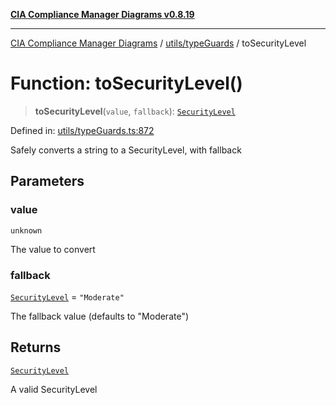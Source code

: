[**CIA Compliance Manager Diagrams v0.8.19**](../../../README.md)

***

[CIA Compliance Manager Diagrams](../../../modules.md) / [utils/typeGuards](../README.md) / toSecurityLevel

# Function: toSecurityLevel()

> **toSecurityLevel**(`value`, `fallback`): [`SecurityLevel`](../../../types/cia/type-aliases/SecurityLevel.md)

Defined in: [utils/typeGuards.ts:872](https://github.com/Hack23/cia-compliance-manager/blob/8a17389ebf0d2a027875b835eec814811b99abcc/src/utils/typeGuards.ts#L872)

Safely converts a string to a SecurityLevel, with fallback

## Parameters

### value

`unknown`

The value to convert

### fallback

[`SecurityLevel`](../../../types/cia/type-aliases/SecurityLevel.md) = `"Moderate"`

The fallback value (defaults to "Moderate")

## Returns

[`SecurityLevel`](../../../types/cia/type-aliases/SecurityLevel.md)

A valid SecurityLevel
